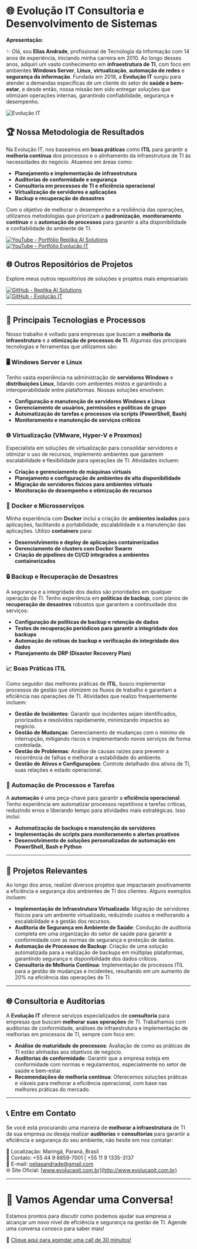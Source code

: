 # 🌐 Evolução IT Consultoria e Desenvolvimento de Sistemas

**Apresentação:**

✨ Olá, sou **Elias Andrade**, profissional de Tecnologia da Informação com 14 anos de experiência, iniciando minha carreira em 2010. Ao longo desses anos, adquiri um vasto conhecimento em **infraestrutura de TI**, com foco em ambientes **Windows Server**, **Linux**, **virtualização**, **automação de redes** e **segurança da informação**. Fundada em 2018, a **Evolução IT** surgiu para atender a demandas específicas de um cliente do setor de **saúde e bem-estar**, e desde então, nossa missão tem sido entregar soluções que otimizam operações internas, garantindo confiabilidade, segurança e desempenho.

![Evolução IT](https://img.shields.io/badge/Evolução_IT-Consultoria_Brasil-brightgreen?style=for-the-badge&logo=github)

## 🏆 Nossa Metodologia de Resultados
Na Evolução IT, nos baseamos em **boas práticas** como **ITIL** para garantir a **melhoria contínua** dos processos e o alinhamento da infraestrutura de TI às necessidades do negócio. Atuamos em áreas como:

- **Planejamento e implementação de infraestrutura**
- **Auditorias de conformidade e segurança**
- **Consultoria em processos de TI e eficiência operacional**
- **Virtualização de servidores e aplicações**
- **Backup e recuperação de desastres**

Com o objetivo de melhorar o desempenho e a resiliência das operações, utilizamos metodologias que priorizam a **padronização**, **monitoramento contínuo** e a **automação de processos** para garantir a alta disponibilidade e confiabilidade do ambiente de TI.

[![YouTube - Portfólio Replika AI Solutions](https://img.shields.io/badge/Portfólio_Replika_AI-YouTube-red?logo=youtube)](https://www.youtube.com/@Replika-AI-Solutions) 
[![YouTube - Portfólio Evolução IT](https://img.shields.io/badge/Portfólio_Evolução_IT-YouTube-red?logo=youtube)](https://www.youtube.com/@evolucaoit-replikasistemas)

## 🌐 Outros Repositórios de Projetos

Explore meus outros repositórios de soluções e projetos mais empresariais

[![GitHub - Replika AI Solutions](https://img.shields.io/badge/Repositório_Replika_AI_Solutions-GitHub-black?logo=github)](https://github.com/replika-ai-solutions)  
[![GitHub - Evolução IT](https://img.shields.io/badge/Repositório_Evolução_IT-GitHub-black?logo=github)](https://github.com/evolucaoit)

---

## 🔧 Principais Tecnologias e Processos

Nosso trabalho é voltado para empresas que buscam a **melhoria da infraestrutura** e a **otimização de processos de TI**. Algumas das principais tecnologias e ferramentas que utilizamos são:

### 🖥️ **Windows Server e Linux**
Tenho vasta experiência na administração de **servidores Windows** e **distribuições Linux**, lidando com ambientes mistos e garantindo a interoperabilidade entre plataformas. Nossas soluções envolvem:

- **Configuração e manutenção de servidores Windows e Linux**
- **Gerenciamento de usuários, permissões e políticas de grupo**
- **Automatização de tarefas e processos via scripts (PowerShell, Bash)**
- **Monitoramento e manutenção de serviços críticos**

### 🌐 **Virtualização (VMware, Hyper-V e Proxmox)**
Especialista em soluções de virtualização para consolidar servidores e otimizar o uso de recursos, implemento ambientes que garantem escalabilidade e flexibilidade para operações de TI. Atividades incluem:

- **Criação e gerenciamento de máquinas virtuais**
- **Planejamento e configuração de ambientes de alta disponibilidade**
- **Migração de servidores físicos para ambientes virtuais**
- **Monitoração de desempenho e otimização de recursos**

### 🐳 **Docker e Microsserviços**
Minha experiência com **Docker** inclui a criação de **ambientes isolados** para aplicações, facilitando a portabilidade, escalabilidade e a manutenção das aplicações. Utilizo **containers** para:

- **Desenvolvimento e deploy de aplicações containerizadas**
- **Gerenciamento de clusters com Docker Swarm**
- **Criação de pipelines de CI/CD integrados a ambientes containerizados**

### 🔒 **Backup e Recuperação de Desastres**
A segurança e a integridade dos dados são prioridades em qualquer operação de TI. Tenho experiência em **políticas de backup**, com planos de **recuperação de desastres** robustos que garantem a continuidade dos serviços:

- **Configuração de políticas de backup e retenção de dados**
- **Testes de recuperação periódicos para garantir a integridade dos backups**
- **Automação de rotinas de backup e verificação de integridade dos dados**
- **Planejamento de DRP (Disaster Recovery Plan)**

### 📈 **Boas Práticas ITIL**
Como seguidor das melhores práticas de **ITIL**, busco implementar processos de gestão que otimizem os fluxos de trabalho e garantam a eficiência nas operações de TI. Atividades que realizo frequentemente incluem:

- **Gestão de Incidentes**: Garantir que incidentes sejam identificados, priorizados e resolvidos rapidamente, minimizando impactos ao negócio.
- **Gestão de Mudanças**: Gerenciamento de mudanças com o mínimo de interrupção, mitigando riscos e implementando novos serviços de forma controlada.
- **Gestão de Problemas**: Análise de causas raízes para prevenir a recorrência de falhas e melhorar a estabilidade do ambiente.
- **Gestão de Ativos e Configurações**: Controle detalhado dos ativos de TI, suas relações e estado operacional.

### 🔄 **Automação de Processos e Tarefas**
A **automação** é uma peça-chave para garantir a **eficiência operacional**. Tenho experiência em automatizar processos repetitivos e tarefas críticas, reduzindo erros e liberando tempo para atividades mais estratégicas. Isso inclui:

- **Automatização de backups e manutenção de servidores**
- **Implementação de scripts para monitoramento e alertas proativos**
- **Desenvolvimento de soluções personalizadas de automação em PowerShell, Bash e Python**

---

## 📂 Projetos Relevantes

Ao longo dos anos, realizei diversos projetos que impactaram positivamente a eficiência e segurança dos ambientes de TI dos clientes. Alguns exemplos incluem:

- **Implementação de Infraestrutura Virtualizada**: Migração de servidores físicos para um ambiente virtualizado, reduzindo custos e melhorando a escalabilidade e a gestão dos recursos.
- **Auditoria de Segurança em Ambiente de Saúde**: Condução de auditoria completa em uma organização do setor de saúde para garantir a conformidade com as normas de segurança e proteção de dados.
- **Automação de Processos de Backup**: Criação de uma solução automatizada para a realização de backups em múltiplas plataformas, garantindo segurança e disponibilidade dos dados críticos.
- **Consultoria de Melhoria Contínua**: Implementação de processos ITIL para a gestão de mudanças e incidentes, resultando em um aumento de 20% na eficiência das operações de TI.

---

## 🌐 Consultoria e Auditorias

A **Evolução IT** oferece serviços especializados de **consultoria** para empresas que buscam **melhorar suas operações** de TI. Trabalhamos com auditorias de conformidade, análises de infraestrutura e implementação de melhorias em processos de TI, sempre com foco em:

- **Análise de maturidade de processos**: Avaliação de como as práticas de TI estão alinhadas aos objetivos de negócio.
- **Auditorias de conformidade**: Garantir que a empresa esteja em conformidade com normas e regulamentos, especialmente no setor de saúde e bem-estar.
- **Recomendações de melhoria contínua**: Oferecemos soluções práticas e viáveis para melhorar a eficiência operacional, com base nas melhores práticas do mercado.

---

## 📞 Entre em Contato

Se você está procurando uma maneira de **melhorar a infraestrutura** de TI da sua empresa ou deseja realizar **auditorias** e **consultorias** para garantir a eficiência e segurança do seu ambiente, não hesite em nos contatar:

📍 Localização: Maringá, Paraná, Brasil  
📱 Contato: +55 44 9 8859-7001 | +55 11 9 1335-3137  
📧 E-mail: oeliasandrade@gmail.com  
🌐 Site Oficial: [www.evolucaoit.com.br](http://www.evolucaoit.com.br)

---

# 🚀 Vamos Agendar uma Conversa!

Estamos prontos para discutir como podemos ajudar sua empresa a alcançar um novo nível de eficiência e segurança na gestão de TI. Agende uma conversa conosco para saber mais!

📅 [Clique aqui para agendar uma call de 30 minutos!](https://calendly.com/oeliasandrade/30min)
